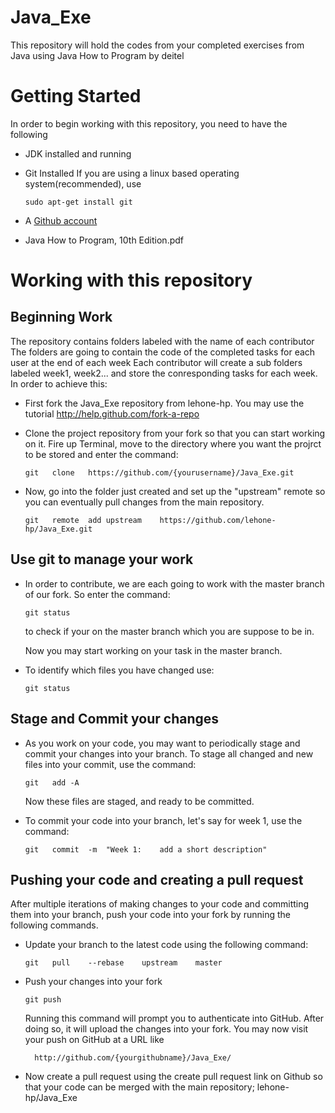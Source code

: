 # Java_Exe
This repository will hold the codes from your completed exercises from Java using Java How to Program by deitel

# Getting Started
In order to begin working with this repository, you need to have the following

* JDK installed and running 

* Git Installed
  If you are using a linux based operating system(recommended), use 
  ~~~~
  sudo apt-get install git
  ~~~~
  
* A <a href="https://github.com">Github account</a>  

* Java How to Program, 10th Edition.pdf

#  Working with this repository

##  Beginning Work
The repository contains folders labeled with the name of each contributor
The folders are going to contain the code of the completed tasks for each user at the end of each week
Each contributor will create a sub folders labeled week1, week2... and store the conresponding tasks for each week.
In order to achieve this:

* First fork the Java_Exe repository from lehone-hp. You may use the tutorial http://help.github.com/fork-a-repo

* Clone	the	project	repository	from	your	fork so that you can start working on it.	Fire	up	Terminal, move to the directory where you want the projrct to be stored	and	enter	the	  command:		
  ~~~~
  git	clone	https://github.com/{yourusername}/Java_Exe.git
  ~~~~

* Now,	go	into	the	folder	just	created	and	set	up	the	"upstream"	remote	so	you	can	eventually	pull	changes	from	the main	repository. 
  ~~~~
  git	remote	add	upstream	https://github.com/lehone-hp/Java_Exe.git
  ~~~~

##  Use git to manage your work
* In order to contribute, we are each going to work with the master branch of our fork. So enter the command:
  ~~~~
  git status
  ~~~~
  to check if your on the master branch which you are suppose to be in.

  Now you may start working on your task in the master branch.
  
* To identify which files you have changed use:
  ~~~~
  git status
  ~~~~
  
##  Stage and Commit your changes
* As	you	work	on	your	code,	you	may	want	to	periodically	stage	and	commit	your	changes	into	your	branch.	To	stage	all changed	and	new	files	into	your	commit,	use	the	command:
	~~~~
  git	add	-A
  ~~~~
  Now	these	files	are	staged,	and	ready	to	be	committed.

* To commit	your	code	into	your	branch,	let's say for week 1, use	the	command:
  ~~~~
  git	commit  -m  "Week 1:	add a short description"
  ~~~~
  
##  Pushing your code and creating a pull request
After	multiple	iterations	of	making	changes	to	your	code	and	committing	them	into	your	branch,	push	your	code	into	your fork	by	running	the	following	commands.

* Update	your	branch	to	the	latest	code	using	the	following	command:
	~~~~
  git	pull	--rebase	upstream	master
  ~~~~

* Push your changes into your fork
  ~~~~
  git push
  ~~~~
  Running	this	command	will	prompt	you	to	authenticate	into	GitHub.	After	doing	so,	it	will	upload	the	changes	into	your	fork. You	may	now	visit	your	push	on	GitHub	at	a	URL	like
  
		http://github.com/{yourgithubname}/Java_Exe/
    
* Now create a pull request using the create pull request link on Github so that your code can be merged with the main repository; lehone-hp/Java_Exe
